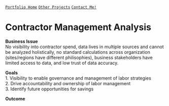 [`Portfolio Home`](https://github.com/hayley-boll/portfolio/blob/main/README.md) [`Other Projects`](https://github.com/hayley-boll/portfolio/blob/main/README.md#portfolio-projects) [`Contact Me!`](https://github.com/hayley-boll/portfolio/blob/main/README.md#contact)

# Contractor Management Analysis

**Business Issue**  
No visibility into contractor spend, data lives in multiple sources and cannot be analyzed holistically, no standard calculations across organization (sites/regions have different philisophies), business stakeholders have limited access to data, and low trust of data accuracy.

**Goals**  
1\. Visibility to enable governance and management of labor strategies  
2\. Drive accountability and ownership of labor management  
3\. Identify future opportunities for savings

**Outcome**
